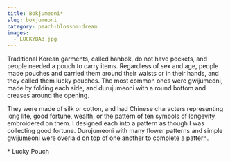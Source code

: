 ```yaml
---
title: Bokjumeoni*
slug: bokjumeoni
category: peach-blossom-dream
images:
  - LUCKYBA3.jpg
---
```


Traditional Korean garments, called hanbok, do not have pockets, and people needed a pouch to carry items. Regardless of sex and age, people made pouches and carried them around their waists or in their hands, and they called them lucky pouches. The most common ones were gwijumeoni, made by folding each side, and durujumeoni with a round bottom and creases around the opening.

They were made of silk or cotton, and had Chinese characters representing long life, good fortune, wealth, or the pattern of ten symbols of longevity embroidered on them. I designed each into a pattern as though I was collecting good fortune. Durujumeoni with many flower patterns and simple gwijumeoni were overlaid on top of one another to complete a pattern.

&#x2A; Lucky Pouch
